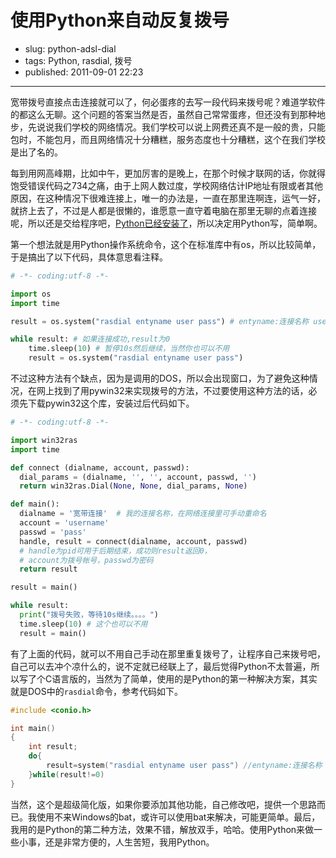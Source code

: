 # 使用Python来自动反复拨号

- slug: python-adsl-dial
- tags: Python, rasdial, 拨号
- published: 2011-09-01 22:23

----------

宽带拨号直接点击连接就可以了，何必蛋疼的去写一段代码来拨号呢？难道学软件的都这么无聊。这个问题的答案当然是否，虽然自己常常蛋疼，但还没有到那种地步，先说说我们学校的网络情况。我们学校可以说上网费还真不是一般的贵，只能包时，不能包月，而且网络情况十分糟糕，服务态度也十分糟糕，这个在我们学校是出了名的。

每到用网高峰期，比如中午，更加厉害的是晚上，在那个时候才联网的话，你就得饱受错误代码之734之痛，由于上网人数过度，学校网络估计IP地址有限或者其他原因，在这种情况下很难连接上，唯一的办法是，一直在那里连啊连，运气一好，就挤上去了，不过是人都是很懒的，谁愿意一直守着电脑在那里无聊的点着连接呢，所以还是交给程序吧，[Python已经安装了][1]，所以决定用Python写，简单啊。

第一个想法就是用Python操作系统命令，这个在标准库中有os，所以比较简单，于是搞出了以下代码，具体意思看注释。

```python
# -*- coding:utf-8 -*-

import os
import time

result = os.system("rasdial entyname user pass") # entyname:连接名称 user:用户帐号 pass:密码

while result: # 如果连接成功,result为0
    time.sleep(10) # 暂停10s然后继续，当然你也可以不用
    result = os.system("rasdial entyname user pass")
```

不过这种方法有个缺点，因为是调用的DOS，所以会出现窗口，为了避免这种情况，在网上找到了用pywin32来实现拨号的方法，不过要使用这种方法的话，必须先下载pywin32这个库，安装过后代码如下。

```python
# -*- coding:utf-8 -*-

import win32ras
import time

def connect (dialname, account, passwd):
  dial_params = (dialname, '', '', account, passwd, '')
  return win32ras.Dial(None, None, dial_params, None)

def main():
  dialname = '宽带连接'  # 我的连接名称，在网络连接里可手动重命名
  account = 'username'
  passwd = 'pass'
  handle, result = connect(dialname, account, passwd)
  # handle为pid可用于后期结束，成功则result返回0，
  # account为拨号帐号，passwd为密码
  return result

result = main()

while result:
  print("拨号失败，等待10s继续。。。。")
  time.sleep(10) # 这个也可以不用
  result = main()
```

有了上面的代码，就可以不用自己手动在那里重复拨号了，让程序自己来拨号吧，自己可以去冲个凉什么的，说不定就已经联上了，最后觉得Python不太普遍，所以写了个C语言版的，当然为了简单，使用的是Python的第一种解决方案，其实就是DOS中的`rasdial`命令，参考代码如下。

```c
#include <conio.h>

int main()
{
    int result;
    do{
        result=system("rasdial entyname user pass") //entyname:连接名称 user:用户帐号 pass:密码;
    }while(result!=0)
}
```

当然，这个是超级简化版，如果你要添加其他功能，自己修改吧，提供一个思路而已。我使用不来Windows的bat，或许可以使用bat来解决，可能更简单。最后，我用的是Python的第二种方法，效果不错，解放双手，哈哈。使用Python来做一些小事，还是非常方便的，人生苦短，我用Python。

[1]: /python-django-webpy